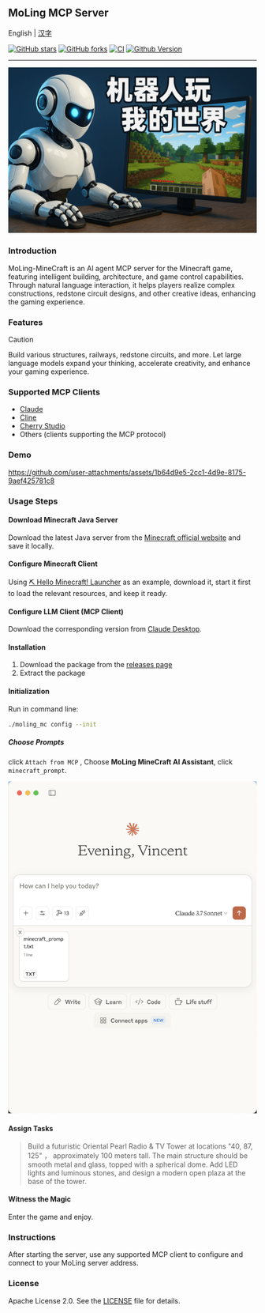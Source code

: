 ## MoLing MCP Server

English | [汉字](./README_ZH_HANS.md)

[![GitHub stars](https://img.shields.io/github/stars/gojue/moling-minecraft.svg?label=Stars&logo=github)](https://github.com/gojue/moling-minecraft/stargazers)
[![GitHub forks](https://img.shields.io/github/forks/gojue/moling-minecraft?label=Forks&logo=github)](https://github.com/gojue/moling-minecraft/forks)
[![CI](https://github.com/gojue/moling-minecraft/actions/workflows/go-test.yml/badge.svg)](https://github.com/gojue/moling-minecraft/actions/workflows/go-test.yml)
[![Github Version](https://img.shields.io/github/v/release/gojue/moling-minecraft?display_name=tag&include_prereleases&sort=semver)](https://github.com/gojue/moling-minecraft/releases)

---

![](./images/moling_minecraft.png)

### Introduction
MoLing-MineCraft is an AI agent MCP server for the Minecraft game, featuring intelligent building, architecture, and game control capabilities. Through natural language interaction, it helps players realize complex constructions, redstone circuit designs, and other creative ideas, enhancing the gaming experience.

### Features

> [!CAUTION]
> Build various structures, railways, redstone circuits, and more. Let large language models expand your thinking, accelerate creativity, and enhance your gaming experience.


### Supported MCP Clients

- [Claude](https://claude.ai/)
- [Cline](https://cline.bot/)
- [Cherry Studio](https://cherry-ai.com/)
- Others (clients supporting the MCP protocol)

### Demo

https://github.com/user-attachments/assets/1b64d9e5-2cc1-4d9e-8175-9aef425781c8

### Usage Steps
#### Download Minecraft Java Server
Download the latest Java server from the [Minecraft official website](https://www.minecraft.net/en-us/download/server) and save it locally.

#### Configure Minecraft Client
Using [⛏ Hello Minecraft! Launcher](https://github.com/HMCL-dev/HMCL/releases) as an example, download it, start it first to load the relevant resources, and keep it ready.

#### Configure LLM Client (MCP Client)
Download the corresponding version from [Claude Desktop](https://claude.ai/).

#### Installation
1. Download the package from the [releases page](https://github.com/gojue/moling-minecraft/releases)
2. Extract the package

#### Initialization
Run in command line:
```sh
./moling_mc config --init
```

##### Choose Prompts
click `Attach from MCP` , Choose **MoLing MineCraft AI Assistant**, click `minecraft_prompt`.

![](./images/claude_desktop_chat.png)


#### Assign Tasks

> Build a futuristic Oriental Pearl Radio & TV Tower at locations  "40, 87, 125" ， approximately 100 meters tall. 
> The main structure should be smooth metal and glass, topped with a spherical dome. 
> Add LED lights and luminous stones, and design a modern open plaza at the base of the tower.


#### Witness the Magic
Enter the game and enjoy.

### Instructions
After starting the server, use any supported MCP client to configure and connect to your MoLing server address.

### License
Apache License 2.0. See the [LICENSE](LICENSE) file for details.
